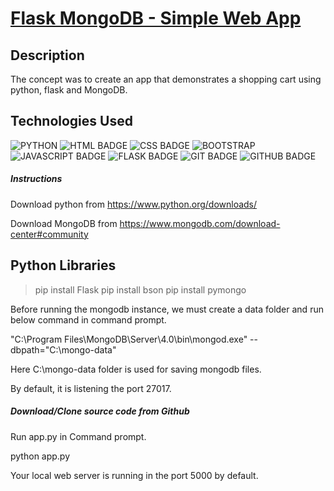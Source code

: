 # [Flask MongoDB - Simple Web App](https://github.com/Raylond/flask-mongodb-simple/)

## Description
The concept was to create an app that demonstrates a shopping cart using python, flask and MongoDB.

## Technologies Used
![PYTHON](https://img.shields.io/badge/python-3670A0?style=for-the-badge&logo=python&logoColor=ffdd54)
![HTML BADGE](https://img.shields.io/badge/HTML-239120?style=for-the-badge&logo=html5&logoColor=white)
![CSS BADGE](https://img.shields.io/badge/CSS-239120?&style=for-the-badge&logo=css3&logoColor=white)
![BOOTSTRAP](https://img.shields.io/badge/GitHub-100000?style=for-the-badge&logo=github&logoColor=white)
![JAVASCRIPT BADGE](https://img.shields.io/badge/JavaScript-323330?style=for-the-badge&logo=javascript&logoColor=F7DF1E)
![FLASK BADGE](https://img.shields.io/badge/Flask-000000?style=for-the-badge&logo=flask&logoColor=white)
![GIT BADGE](https://img.shields.io/badge/GIT-E44C30?style=for-the-badge&logo=git&logoColor=white)
![GITHUB BADGE](https://img.shields.io/badge/GitHub-100000?style=for-the-badge&logo=github&logoColor=white)


##### Instructions 
Download python from https://www.python.org/downloads/

Download MongoDB from https://www.mongodb.com/download-center#community

## Python Libraries
>pip install Flask
>pip install bson
>pip install pymongo

Before running the mongodb instance, we must create a data folder and run below command in command prompt.

"C:\Program Files\MongoDB\Server\4.0\bin\mongod.exe" --dbpath="C:\mongo-data"

Here C:\mongo-data folder is used for saving mongodb files.

By default, it is listening the port 27017.

##### Download/Clone source code from Github

Run app.py in Command prompt.

python app.py

Your local web server is running in the port 5000 by default.
